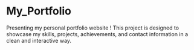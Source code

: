 # My_Portfolio
Presenting my personal portfolio website !  This project is designed to showcase my skills, projects, achievements, and contact information in a clean and interactive way.  
